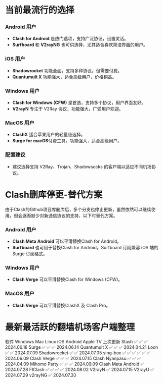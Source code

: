 # 当前最流行的选择
### Android 用户
- **Clash for Android** 是热门选项，支持广泛协议，设置灵活。
- **Surfboard** 和 **V2rayNG** 也可供选择，尤其适合喜欢简洁界面的用户。

### iOS 用户
- **Shadowrocket** 功能全面，支持多种协议，但需要付费。
- **Quantumult X** 功能强大，适合高级用户，价格稍高。

### Windows 用户
- **Clash for Windows (CFW)** 是首选，支持多个协议，用户界面友好。
- **V2rayN** 专注于 V2Ray 协议，功能强大，广受用户欢迎。

### MacOS 用户
- **ClashX** 适合苹果用户的轻量级选择。
- **Surge for macOS**付费工具，功能强大，适合高级用户。

### 配置建议
- 建议选择支持 V2Ray、Trojan、Shadowsocks 的客户端以适应不同机场协议。

# Clash删库停更-替代方案
由于Clash的Github项目库删库后，多个分支也停止更新，虽然依然可以继续使用，但会逐渐缺少对新通信协议的支持，以下时替代方案。
### Android 用户
- **Clash Meta Android** 可以平滑替换Clash for Android。
- **Surfboard** 也可用于替换Clash for Android，Surfboard 订阅兼容 iOS 端的 Surge 订阅格式。
### Windows 用户
- **Clash Verge** 可以平滑替换Clash for Windows (CFW)。
### MacOS 用户
- **Clash Verge** 可以平滑替换ClashX 及 Clash Pro。

# 最新最活跃的翻墙机场客户端整理
软件	Windows	Mac	Linux	iOS	Android	Apple TV	上次更新
Stash		✅		✅		✅	2024.06.18
Surge		✅		✅		✅	2024.06.14
Quantumult X		✅		✅		✅	2024.04.21
Loon				✅		✅	2024.07.09
Shadowrocket				✅		✅	2024.07.05
sing-box	✅	✅	✅	✅	✅	✅	2024.06.09
Clash Verge	✅	✅	✅				2024.07.15
Clash Nyanpasu	✅	✅	✅				2024.04.09
Mihomo Party	✅	✅	✅				2024.09.09
Clash Meta Android					✅		2024.07.28
FIClash	✅	✅	✅		✅		2024.08.02
V2rayN	✅						2024.07.15
V2rayU		✅					2024.07.29
v2rayNG					✅		2024.07.30


